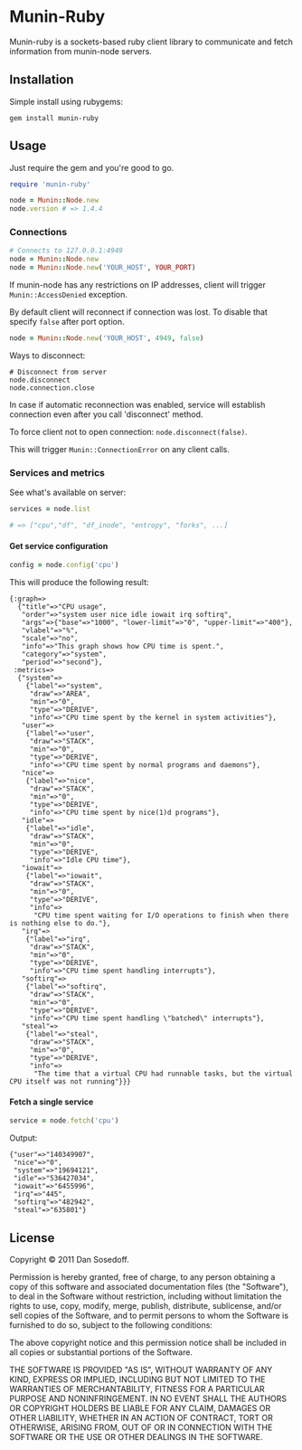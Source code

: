 # Munin-Ruby

Munin-ruby is a sockets-based ruby client library to communicate and fetch information from munin-node servers.

## Installation

Simple install using rubygems:

```
gem install munin-ruby
```

## Usage

Just require the gem and you're good to go.

```ruby
require 'munin-ruby'

node = Munin::Node.new
node.version # => 1.4.4
```

### Connections

```ruby
# Connects to 127.0.0.1:4949
node = Munin::Node.new
node = Munin::Node.new('YOUR_HOST', YOUR_PORT)
```

If munin-node has any restrictions on IP addresses, client will trigger ```Munin::AccessDenied``` exception.

By default client will reconnect if connection was lost. To disable that specify ```false``` after port option.

```ruby
node = Munin::Node.new('YOUR_HOST', 4949, false)
```

Ways to disconnect:

```
# Disconnect from server
node.disconnect
node.connection.close
```

In case if automatic reconnection was enabled, service will establish connection even after you call 'disconnect' method.

To force client not to open connection: ```node.disconnect(false)```. 

This will trigger ```Munin::ConnectionError``` on any client calls.

### Services and metrics

See what's available on server:

```ruby
services = node.list 

# => ["cpu","df", "df_inode", "entropy", "forks", ...]
```

#### Get service configuration

```ruby
config = node.config('cpu')
```

This will produce the following result:

```
{:graph=>
  {"title"=>"CPU usage",
   "order"=>"system user nice idle iowait irq softirq",
   "args"=>{"base"=>"1000", "lower-limit"=>"0", "upper-limit"=>"400"},
   "vlabel"=>"%",
   "scale"=>"no",
   "info"=>"This graph shows how CPU time is spent.",
   "category"=>"system",
   "period"=>"second"},
 :metrics=>
  {"system"=>
    {"label"=>"system",
     "draw"=>"AREA",
     "min"=>"0",
     "type"=>"DERIVE",
     "info"=>"CPU time spent by the kernel in system activities"},
   "user"=>
    {"label"=>"user",
     "draw"=>"STACK",
     "min"=>"0",
     "type"=>"DERIVE",
     "info"=>"CPU time spent by normal programs and daemons"},
   "nice"=>
    {"label"=>"nice",
     "draw"=>"STACK",
     "min"=>"0",
     "type"=>"DERIVE",
     "info"=>"CPU time spent by nice(1)d programs"},
   "idle"=>
    {"label"=>"idle",
     "draw"=>"STACK",
     "min"=>"0",
     "type"=>"DERIVE",
     "info"=>"Idle CPU time"},
   "iowait"=>
    {"label"=>"iowait",
     "draw"=>"STACK",
     "min"=>"0",
     "type"=>"DERIVE",
     "info"=>
      "CPU time spent waiting for I/O operations to finish when there is nothing else to do."},
   "irq"=>
    {"label"=>"irq",
     "draw"=>"STACK",
     "min"=>"0",
     "type"=>"DERIVE",
     "info"=>"CPU time spent handling interrupts"},
   "softirq"=>
    {"label"=>"softirq",
     "draw"=>"STACK",
     "min"=>"0",
     "type"=>"DERIVE",
     "info"=>"CPU time spent handling \"batched\" interrupts"},
   "steal"=>
    {"label"=>"steal",
     "draw"=>"STACK",
     "min"=>"0",
     "type"=>"DERIVE",
     "info"=>
      "The time that a virtual CPU had runnable tasks, but the virtual CPU itself was not running"}}}
```


#### Fetch a single service

```ruby
service = node.fetch('cpu')
```

Output:

```
{"user"=>"140349907",
 "nice"=>"0",
 "system"=>"19694121",
 "idle"=>"536427034",
 "iowait"=>"6455996",
 "irq"=>"445",
 "softirq"=>"482942",
 "steal"=>"635801"}
```

  
## License

Copyright © 2011 Dan Sosedoff.

Permission is hereby granted, free of charge, to any person obtaining a copy of this software and associated documentation files (the "Software"), to deal in the Software without restriction, including without limitation the rights to use, copy, modify, merge, publish, distribute, sublicense, and/or sell copies of the Software, and to permit persons to whom the Software is furnished to do so, subject to the following conditions:

The above copyright notice and this permission notice shall be included in all copies or substantial portions of the Software.

THE SOFTWARE IS PROVIDED "AS IS", WITHOUT WARRANTY OF ANY KIND, EXPRESS OR IMPLIED, INCLUDING BUT NOT LIMITED TO THE WARRANTIES OF MERCHANTABILITY, FITNESS FOR A PARTICULAR PURPOSE AND NONINFRINGEMENT. IN NO EVENT SHALL THE AUTHORS OR COPYRIGHT HOLDERS BE LIABLE FOR ANY CLAIM, DAMAGES OR OTHER LIABILITY, WHETHER IN AN ACTION OF CONTRACT, TORT OR OTHERWISE, ARISING FROM, OUT OF OR IN CONNECTION WITH THE SOFTWARE OR THE USE OR OTHER DEALINGS IN THE SOFTWARE.
